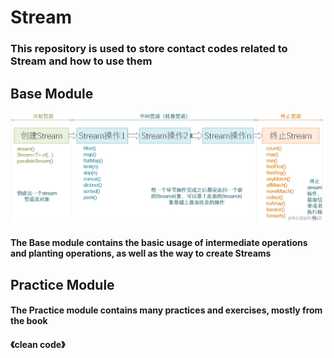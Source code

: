 # Stream
### This repository is used to store contact codes related to Stream and how to use them 
## Base Module
![img.png](img.png)
#### The Base module contains the basic usage of intermediate operations and planting operations, as well as the way to create Streams
## Practice Module
#### The Practice module contains many practices and exercises, mostly from the book
#### 《clean code》